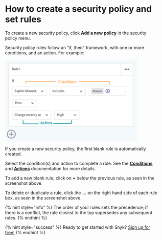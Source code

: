 # How to create a security policy and set rules

To create a new security policy, click **Add a new policy** in the security policy menu.

Security policy rules follow an “if, then” framework, with one or more conditions, and an action. For example:

![](../../.gitbook/assets/screenshot_2020-07-06_at_11.38.07.png/)

If you create a new security policy, the first blank rule is automatically created.

Select the condition\(s\) and action to complete a rule. See the [**Conditions**](fixing-and-prioritizing-issues/security-policies/security-policies-conditions/) and [**Actions**](fixing-and-prioritizing-issues/security-policies/security-policies-actions/) documentation for more details.

To add a new blank rule, click on **+** below the previous rule, as seen in the screenshot above.

To delete or duplicate a rule, click the **…** on the right hand side of each rule box, as seen in the screenshot above.

{% hint style="info" %}
The order of your rules sets the precedence; if there is a conflict, the rule closest to the top supersedes any subsequent rules.
{% endhint %}

{% hint style="success" %}
Ready to get started with Snyk? [Sign up for free!](https://snyk.io/login?cta=sign-up&loc=footer&page=support_docs_page)
{% endhint %}

